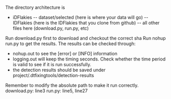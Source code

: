 The directory architecture is

- iDFlakies
-- dataset/selected (here is where your data will go)
-- IDFlakies (here is the IDFlakies that you clone from github)
-- all other files here (download.py, run.py, etc)


Run download.py first to download and checkout the correct sha
Run nohup run.py to get the results. The results can be checked through:
- nohup.out to see the [error] or [INFO] information
- logging.out will keep the timing seconds. Check whether the time period is valid to see if it is run successfully.
- the detection results should be saved under project/.dtfixingtools/detection-results


Remember to modify the absolute path to make it run correctly.
download.py: line3
run.py: line5, line27